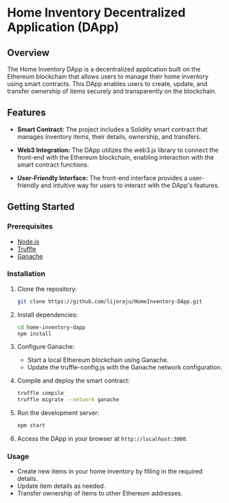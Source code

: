 # Home Inventory Decentralized Application (DApp)

## Overview

The Home Inventory DApp is a decentralized application built on the Ethereum blockchain that allows users to manage their home inventory using smart contracts. This DApp enables users to create, update, and transfer ownership of items securely and transparently on the blockchain.

## Features

- **Smart Contract:** The project includes a Solidity smart contract that manages inventory items, their details, ownership, and transfers.

- **Web3 Integration:** The DApp utilizes the web3.js library to connect the front-end with the Ethereum blockchain, enabling interaction with the smart contract functions.

- **User-Friendly Interface:** The front-end interface provides a user-friendly and intuitive way for users to interact with the DApp's features.

## Getting Started

### Prerequisites

- [Node.js](https://nodejs.org/)
- [Truffle](https://www.trufflesuite.com/truffle)
- [Ganache](https://www.trufflesuite.com/ganache)

### Installation

1. Clone the repository:
   ```bash
   git clone https://github.com/lijoraju/HomeInventory-DApp.git

2. Install dependencies:
   ```bash
   cd home-inventory-dapp
   npm install
   
3. Configure Ganache:
   * Start a local Ethereum blockchain using Ganache.
   * Update the truffle-config.js with the Ganache network configuration.
     
5. Compile and deploy the smart contract:
   ```bash
   truffle compile
   truffle migrate --network ganache
   
6. Run the development server:
   ```bash
   npm start

7. Access the DApp in your browser at `http://localhost:3000`.

### Usage
* Create new items in your home inventory by filling in the required details.
* Update item details as needed.
* Transfer ownership of items to other Ethereum addresses.


